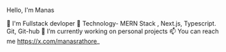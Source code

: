  Hello, I'm Manas
 
👀 I'm Fullstack devloper
🌱 Technology- MERN Stack , Next.js, Typescript. Git, Git-hub
🔭 I’m currently working on personal projects
📫 You can reach me https://x.com/manasrathore_

